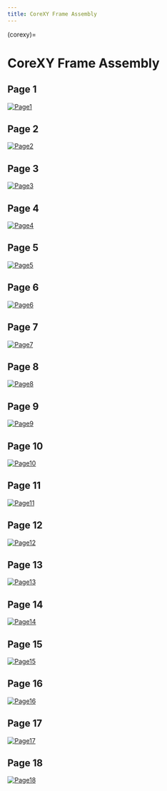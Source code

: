 ```yaml
---
title: CoreXY Frame Assembly
---
```


(corexy)=
# CoreXY Frame Assembly

## Page 1
[![Page1](_static/corexy0.png)](_static/corexy0.png)

## Page 2
[![Page2](_static/corexy1.png)](_static/corexy1.png)

## Page 3
[![Page3](_static/corexy2.png)](_static/corexy2.png)

## Page 4
[![Page4](_static/corexy3.png)](_static/corexy3.png)

## Page 5
[![Page5](_static/corexy4.png)](_static/corexy4.png)

## Page 6
[![Page6](_static/corexy5.png)](_static/corexy5.png)

## Page 7
[![Page7](_static/corexy6.png)](_static/corexy6.png)

## Page 8
[![Page8](_static/corexy7.png)](_static/corexy7.png)

## Page 9
[![Page9](_static/corexy8.png)](_static/corexy8.png)

## Page 10
[![Page10](_static/corexy9.png)](_static/corexy9.png)

## Page 11
[![Page11](_static/corexy10.png)](_static/corexy10.png)

## Page 12
[![Page12](_static/corexy11.png)](_static/corexy11.png)

## Page 13
[![Page13](_static/corexy12.png)](_static/corexy12.png)

## Page 14
[![Page14](_static/corexy13.png)](_static/corexy13.png)

## Page 15
[![Page15](_static/corexy14.png)](_static/corexy14.png)

## Page 16
[![Page16](_static/corexy15.png)](_static/corexy15.png)

## Page 17
[![Page17](_static/corexy16.png)](_static/corexy16.png)

## Page 18
[![Page18](_static/corexy17.png)](_static/corexy17.png)